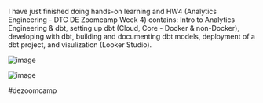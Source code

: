 I have just finished doing hands-on learning and HW4 (Analytics Engineering - DTC DE Zoomcamp Week 4) contains: Intro to Analytics Engineering & dbt,  setting up dbt (Cloud, Core - Docker & non-Docker), developing with dbt, building and documenting dbt models, deployment of a dbt project, and visulization (Looker Studio).

![image](https://github.com/garjita63/de-zoomcamp-2024/assets/77673886/391fff74-c7e1-46a3-9652-e74dfa28045a)

![image](https://github.com/garjita63/de-zoomcamp-2024/assets/77673886/a8e84e95-089c-46e6-a8e1-09b7c1868ab6)


#dezoomcamp
